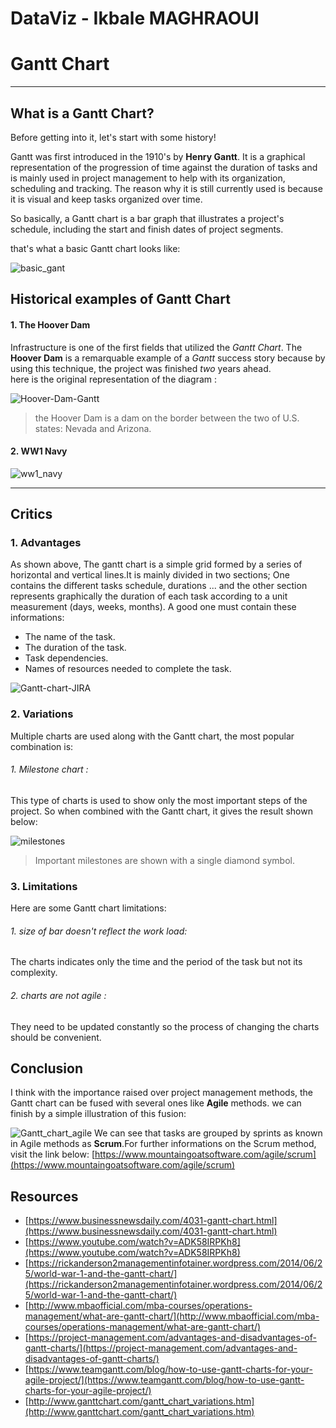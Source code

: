 # DataViz - Ikbale MAGHRAOUI 

# Gantt Chart

----
## What is a Gantt Chart?

Before getting into it, let's start with some history!

Gantt was first introduced in the 1910's by **Henry Gantt**. It is a graphical representation of the progression of time against the duration of tasks and is mainly used in project management to help with its organization, scheduling and tracking. The reason why it is still currently used is because it is visual and keep tasks organized over time.

So basically, a Gantt chart is a bar graph that illustrates a project's schedule, including the start and finish dates of project segments.

that's what a basic Gantt chart looks like:

![basic_gant](img/basic_gant.png)

## Historical examples of Gantt Chart

#### 1. The Hoover Dam

Infrastructure is one of the first fields that utilized the *Gantt Chart*. The **Hoover Dam** is a 
remarquable example of a *Gantt* success story because by using this technique, the project was finished *two* years ahead.  
here is the original representation of the diagram :

![Hoover-Dam-Gantt](img/Hoover-Dam-Gantt.jpg)


> the Hoover Dam is a dam on the border between the two of U.S. states: Nevada and Arizona.

#### 2. WW1 Navy

![ww1_navy](img/ww1_navy.png)

----
## Critics

### 1. Advantages
As shown above, The gantt chart is a simple grid formed by a series of horizontal and vertical lines.It is mainly divided in two sections; One contains the different tasks schedule, durations ... and the other section represents graphically the duration of each task according to a unit measurement (days, weeks, months). A good one must contain these informations: 

* The name of the task.
* The duration of the task.
* Task dependencies.
* Names of resources needed to complete the task.

![Gantt-chart-JIRA](img/Gantt-chart-JIRA.png)

### 2. Variations
Multiple charts are used along with the Gantt chart, the most popular combination is:

###### 1. Milestone chart : 
This type of charts is used to show only the most important steps of the project. So when combined with the Gantt chart, it gives the result shown below:

![milestones](img/milestones.png)

> Important milestones are shown with a single diamond symbol.

### 3. Limitations
Here are some Gantt chart limitations:

###### 1. size of bar doesn't reflect the work load:
The charts indicates only the time and the period of the task but not its complexity.

###### 2. charts are not agile :
They need to be updated constantly so the process of changing the charts should be convenient.


## Conclusion

I think with the importance raised over project management methods, the Gantt chart can be fused with several ones like **Agile** methods. we can finish by a simple illustration of this fusion:

![Gantt_chart_agile](img/Gantt_chart_agile.png)
We can see that tasks are grouped by sprints as known in Agile methods as **Scrum**.For further informations on the Scrum method, visit the link below:
[https://www.mountaingoatsoftware.com/agile/scrum](https://www.mountaingoatsoftware.com/agile/scrum)

## Resources
* [https://www.businessnewsdaily.com/4031-gantt-chart.html](https://www.businessnewsdaily.com/4031-gantt-chart.html)
* [https://www.youtube.com/watch?v=ADK58IRPKh8](https://www.youtube.com/watch?v=ADK58IRPKh8)
* [https://rickanderson2managementinfotainer.wordpress.com/2014/06/25/world-war-1-and-the-gantt-chart/](https://rickanderson2managementinfotainer.wordpress.com/2014/06/25/world-war-1-and-the-gantt-chart/)
* [http://www.mbaofficial.com/mba-courses/operations-management/what-are-gantt-chart/](http://www.mbaofficial.com/mba-courses/operations-management/what-are-gantt-chart/)
* [https://project-management.com/advantages-and-disadvantages-of-gantt-charts/](https://project-management.com/advantages-and-disadvantages-of-gantt-charts/)
* [https://www.teamgantt.com/blog/how-to-use-gantt-charts-for-your-agile-project/](https://www.teamgantt.com/blog/how-to-use-gantt-charts-for-your-agile-project/)
* [http://www.ganttchart.com/gantt_chart_variations.htm](http://www.ganttchart.com/gantt_chart_variations.htm)

